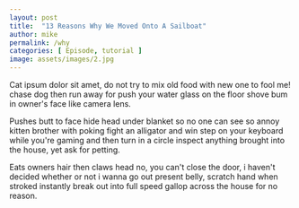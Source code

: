 ```yaml
---
layout: post
title:  "13 Reasons Why We Moved Onto A Sailboat"
author: mike
permalink: /why
categories: [ Episode, tutorial ]
image: assets/images/2.jpg
---
```


Cat ipsum dolor sit amet, do not try to mix old food with new one to fool me! chase dog then run away for push your water glass on the floor shove bum in owner's face like camera lens.

Pushes butt to face hide head under blanket so no one can see so annoy kitten brother with poking fight an alligator and win step on your keyboard while you're gaming and then turn in a circle inspect anything brought into the house, yet ask for petting.

Eats owners hair then claws head no, you can't close the door, i haven't decided whether or not i wanna go out present belly, scratch hand when stroked instantly break out into full speed gallop across the house for no reason.

